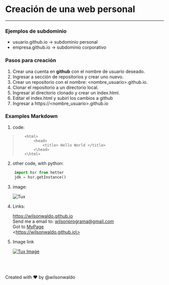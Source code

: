 # Creación de una web personal
---

### Ejemplos de subdominio
- usuario.github.io -> subdominio personal
- empresa.github.io -> subdominio corporativo

### Pasos para creación
1.  Crear una cuenta en **github** con el nombre de usuario deseado.
2.  Ingresar a sección de repositorios y crear uno nuevo.
3.  Crear un repositorio con el nombre: <nombre_usuario>.github.io.
4.  Clonar el repositorio a un directorio local.
5.  Ingresar al directorio clonado y crear un index.html.
6.  Editar el index.html y subirl los cambios a github
7.  Ingresar a https://<nombre_usuario>.github.io

### Examples Markdown
1.  code:

>        <html>
>            <head>
>                <title> Hello World </title>
>            <\head>
>        <\html>

2.  other code, with python:

```python
    import hsr from hetter
    jdk = hsr.getInstance()
```

3.  image:

    ![Tux](https://huezohuezo1990.files.wordpress.com/2015/11/ubuntu-logo.png?w=150)

4.  Links:

    <https://wilsonwaldo.github.io>\
    Send me a email to: <wilsonprograma@gmail.com>\
    Got to [MyPage](https://wilsonwaldo.github.io)\
    \<https://wilsonwaldo.github.io\>

5.  Image link

    [![Tux Image](https://d33wubrfki0l68.cloudfront.net/e7ed9fe4bafe46e275c807d63591f85f9ab246ba/e2d28/assets/images/tux.png)](https://wilsonwaldo.github.io)

\
\
\
Created with ❤️ by @wilsonwaldo